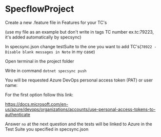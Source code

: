 # SpecflowProject

Create a new .feature file in Features for your TC's 

(use my file as an example but don't write in tags TC number ex.tc:79223, it's added automatically by specsync)

In specsync.json change testSuite to the one you want to add TC's(`78922 - Disable blank messages in Note` in my case)

Open terminal in the project folder

Write in command  `dotnet specsync push`

You will be requested Azure DevOps personal access token (PAT) or user name:

For the first option follow this link:

https://docs.microsoft.com/en-us/azure/devops/organizations/accounts/use-personal-access-tokens-to-authenticate

Answer `no` at the next question and the tests will be linked to Azure in the Test Suite you specified in specsync.json
